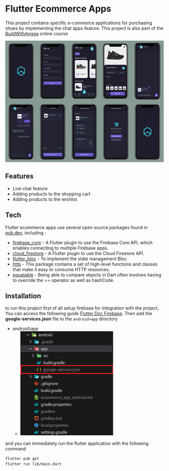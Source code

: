 # Flutter Ecommerce Apps

This project contains specific e-commerce applications for purchasing shoes by implementing the chat apps feature. This project is also part of the [BuildWithAngga](https://buildwithangga.com/kelas/full-stack-laravel-flutter-2021-building-e-commerce-and-chat-apps?main_leads=topics) online course

<img src="https://github.com/msyamsularif/ecommerce-app/blob/main/assets/documentation/Mockup.png" width="683" height="384"/>

## Features

- Live chat feature
- Adding products to the shopping cart
- Adding products to the wishlist

## Tech

Flutter ecommerce apps use several open source packages found in [pub.dev](https://pub.dev/), including :

- [firebase_core](https://pub.dev/packages/firebase_core) - A Flutter plugin to use the Firebase Core API, which enables connecting to multiple Firebase apps.
- [cloud_firestore](https://pub.dev/packages/cloud_firestore) - A Flutter plugin to use the Cloud Firestore API. 
- [flutter_bloc](https://pub.dev/packages/flutter_bloc) - To implement the state management Bloc
- [http](https://pub.dev/packages/http) - This package contains a set of high-level functions and classes that make it easy to consume HTTP resources.
- [equatable](https://pub.dev/packages/equatable) - Being able to compare objects in Dart often involves having to override the == operator as well as hashCode.

## Installation

to run this project first of all setup firebase for integration with the project, You can access the following guide [Flutter Doc Firebase](https://docs.flutter.dev/data-and-backend/firebase). Then add the **google-services.json** file to the `android>app` directory
- _android\app_
    - ![](https://github.com/msyamsularif/ecommerce-app/blob/main/assets/documentation/documentation%20directory.png)

and you can immediately run the flutter application with the following command
```sh
flutter pub get
flutter run lib/main.dart
```